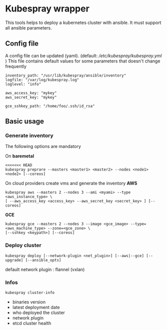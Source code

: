# Kubespray wrapper
This tools helps to deploy a kubernetes cluster with ansible.
It must support all ansible parameters.


## Config file
A config file can be updated (yaml). (default: _/etc/kubespray/kubespray.yml_ )
This file contains default values for some parameters that doesn't change frequently
```
inventory_path: "/usr/lib/kubespray/ansible/inventory"
logfile: "/var/log/kubespray.log"
loglevel: "info"

aws_access_key: "mykey"
aws_secret_key: "mykey"

gce_sshkey_path: "/home/foo/.ssh/id_rsa"

```
## Basic usage

### Generate inventory
The following options are mandatory

On **baremetal**
```
<<<<<<< HEAD
kubespray preprare --masters <master1> <master2> --nodes <node1> <node2> [--coreos]
```


On cloud providers create vms and generate the inventory
**AWS** 
```
kubespray aws --masters 2 --nodes 3 --ami <myami> --type <aws_instance_type> \
[ --aws_access_key <access_key> --aws_secret_key <secret_key> ] [--coreos]
```
**GCE**
```
kubespray gce --masters 2 --nodes 3 --image <gce_image> --type=<aws_machine_type> --zone=<gce_zone> \
[--sshkey <keypath>] [--coreos]
```

### Deploy cluster

```
kubespray deploy [--network-plugin <net_plugin>] [--aws|--gce] [--upgrade] [--ansible_opts]
```
default network plugin : flannel (vxlan)

### Infos
```
kubespray cluster-info
```
- binaries version
- latest deployment date
- who deployed the cluster
- network plugin
- etcd cluster health
